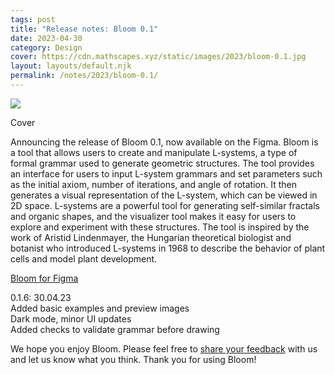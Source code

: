 ```yaml
---
tags: post
title: "Release notes: Bloom 0.1"
date: 2023-04-30
category: Design
cover: https://cdn.mathscapes.xyz/static/images/2023/bloom-0.1.jpg
layout: layouts/default.njk
permalink: /notes/2023/bloom-0.1/
--- 
```


<img src="https://cdn.mathscapes.xyz/static/images/2023/bloom-0.1.jpg"/>

Cover

Announcing the release of Bloom 0.1, now available on the Figma. Bloom is a tool that allows users to create and manipulate L-systems, a type of formal grammar used to generate geometric structures. The tool provides an interface for users to input L-system grammars and set parameters such as the initial axiom, number of iterations, and angle of rotation. It then generates a visual representation of the L-system, which can be viewed in 2D space. L-systems are a powerful tool for generating self-similar fractals and organic shapes, and the visualizer tool makes it easy for users to explore and experiment with these structures. The tool is inspired by the work of Aristid Lindenmayer, the Hungarian theoretical biologist and botanist who introduced L-systems in 1968 to describe the behavior of plant cells and model plant development.

[Bloom for Figma](https://www.figma.com/community/plugin/1227286752522246727)

0.1.6: 30.04.23<br/>
Added basic examples and preview images<br/>
Dark mode, minor UI updates<br/>
Added checks to validate grammar before drawing
 
We hope you enjoy Bloom. Please feel free to [share your feedback](https://github.com/gv-sh/bloom-feedback/issues) with us and let us know what you think. Thank you for using Bloom!
